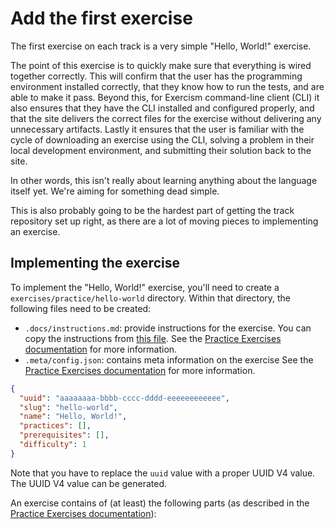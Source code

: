 # Add the first exercise

The first exercise on each track is a very simple "Hello, World!" exercise.

The point of this exercise is to quickly make sure that everything is wired together correctly.
This will confirm that the user has the programming environment installed correctly, that they know how to run the tests, and are able to make it pass.
Beyond this, for Exercism command-line client (CLI) it also ensures that they have the CLI installed and configured properly, and that the site delivers the correct files for the exercise without delivering any unnecessary artifacts.
Lastly it ensures that the user is familiar with the cycle of downloading an exercise using the CLI, solving a problem in their local development environment, and submitting their solution back to the site.

In other words, this isn't really about learning anything about the language itself yet.
We're aiming for something dead simple.

This is also probably going to be the hardest part of getting the track repository set up right, as there are a lot of moving pieces to implementing an exercise.

## Implementing the exercise

To implement the "Hello, World!" exercise, you'll need to create a `exercises/practice/hello-world` directory.
Within that directory, the following files need to be created:

- `.docs/instructions.md`: provide instructions for the exercise.
  You can copy the instructions from [this file](https://github.com/exercism/problem-specifications/blob/main/exercises/hello-world/description.md).
  See the [Practice Exercises documentation](/docs/building/tracks/practice-exercises) for more information.
- `.meta/config.json`: contains meta information on the exercise
  See the [Practice Exercises documentation](/docs/building/tracks/practice-exercises) for more information.

```json
{
  "uuid": "aaaaaaaa-bbbb-cccc-dddd-eeeeeeeeeeee",
  "slug": "hello-world",
  "name": "Hello, World!",
  "practices": [],
  "prerequisites": [],
  "difficulty": 1
}
```

Note that you have to replace the `uuid` value with a proper UUID V4 value.
The UUID V4 value can be generated.

An exercise contains of (at least) the following parts (as described in the [Practice Exercises documentation](/docs/building/tracks/practice-exercises)):
